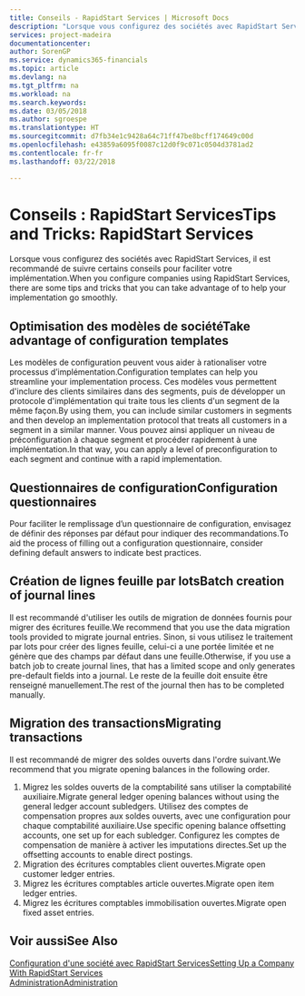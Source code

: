 ```yaml
---
title: Conseils - RapidStart Services | Microsoft Docs
description: "Lorsque vous configurez des sociétés avec RapidStart Services, il est recommandé de suivre certains conseils pour faciliter votre implémentation."
services: project-madeira
documentationcenter: 
author: SorenGP
ms.service: dynamics365-financials
ms.topic: article
ms.devlang: na
ms.tgt_pltfrm: na
ms.workload: na
ms.search.keywords: 
ms.date: 03/05/2018
ms.author: sgroespe
ms.translationtype: HT
ms.sourcegitcommit: d7fb34e1c9428a64c71ff47be8bcff174649c00d
ms.openlocfilehash: e43859a6095f0087c12d0f9c071c0504d3781ad2
ms.contentlocale: fr-fr
ms.lasthandoff: 03/22/2018

---
```

# <a name="tips-and-tricks-rapidstart-services"></a><span data-ttu-id="c8ac5-103">Conseils : RapidStart Services</span><span class="sxs-lookup"><span data-stu-id="c8ac5-103">Tips and Tricks: RapidStart Services</span></span>
<span data-ttu-id="c8ac5-104">Lorsque vous configurez des sociétés avec RapidStart Services, il est recommandé de suivre certains conseils pour faciliter votre implémentation.</span><span class="sxs-lookup"><span data-stu-id="c8ac5-104">When you configure companies using RapidStart Services, there are some tips and tricks that you can take advantage of to help your implementation go smoothly.</span></span>  

## <a name="take-advantage-of-configuration-templates"></a><span data-ttu-id="c8ac5-105">Optimisation des modèles de société</span><span class="sxs-lookup"><span data-stu-id="c8ac5-105">Take advantage of configuration templates</span></span>  
<span data-ttu-id="c8ac5-106">Les modèles de configuration peuvent vous aider à rationaliser votre processus d’implémentation.</span><span class="sxs-lookup"><span data-stu-id="c8ac5-106">Configuration templates can help you streamline your implementation process.</span></span> <span data-ttu-id="c8ac5-107">Ces modèles vous permettent d'inclure des clients similaires dans des segments, puis de développer un protocole d'implémentation qui traite tous les clients d'un segment de la même façon.</span><span class="sxs-lookup"><span data-stu-id="c8ac5-107">By using them, you can include similar customers in segments and then develop an implementation protocol that treats all customers in a segment in a similar manner.</span></span> <span data-ttu-id="c8ac5-108">Vous pouvez ainsi appliquer un niveau de préconfiguration à chaque segment et procéder rapidement à une implémentation.</span><span class="sxs-lookup"><span data-stu-id="c8ac5-108">In that way, you can apply a level of preconfiguration to each segment and continue with a rapid implementation.</span></span>  

## <a name="configuration-questionnaires"></a><span data-ttu-id="c8ac5-109">Questionnaires de configuration</span><span class="sxs-lookup"><span data-stu-id="c8ac5-109">Configuration questionnaires</span></span>  
<span data-ttu-id="c8ac5-110">Pour faciliter le remplissage d’un questionnaire de configuration, envisagez de définir des réponses par défaut pour indiquer des recommandations.</span><span class="sxs-lookup"><span data-stu-id="c8ac5-110">To aid the process of filling out a configuration questionnaire, consider defining default answers to indicate best practices.</span></span>  

## <a name="batch-creation-of-journal-lines"></a><span data-ttu-id="c8ac5-111">Création de lignes feuille par lots</span><span class="sxs-lookup"><span data-stu-id="c8ac5-111">Batch creation of journal lines</span></span>  
<span data-ttu-id="c8ac5-112">Il est recommandé d'utiliser les outils de migration de données fournis pour migrer des écritures feuille.</span><span class="sxs-lookup"><span data-stu-id="c8ac5-112">We recommend that you use the data migration tools provided to migrate journal entries.</span></span> <span data-ttu-id="c8ac5-113">Sinon, si vous utilisez le traitement par lots pour créer des lignes feuille, celui-ci a une portée limitée et ne génère que des champs par défaut dans une feuille.</span><span class="sxs-lookup"><span data-stu-id="c8ac5-113">Otherwise, if you use a batch job to create journal lines, that has a limited scope and only generates pre-default fields into a journal.</span></span> <span data-ttu-id="c8ac5-114">Le reste de la feuille doit ensuite être renseigné manuellement.</span><span class="sxs-lookup"><span data-stu-id="c8ac5-114">The rest of the journal then has to be completed manually.</span></span>  

## <a name="migrating-transactions"></a><span data-ttu-id="c8ac5-115">Migration des transactions</span><span class="sxs-lookup"><span data-stu-id="c8ac5-115">Migrating transactions</span></span>  
<span data-ttu-id="c8ac5-116">Il est recommandé de migrer des soldes ouverts dans l'ordre suivant.</span><span class="sxs-lookup"><span data-stu-id="c8ac5-116">We recommend that you migrate opening balances in the following order.</span></span>  

1.  <span data-ttu-id="c8ac5-117">Migrez les soldes ouverts de la comptabilité sans utiliser la comptabilité auxiliaire.</span><span class="sxs-lookup"><span data-stu-id="c8ac5-117">Migrate general ledger opening balances without using the general ledger account subledgers.</span></span> <span data-ttu-id="c8ac5-118">Utilisez des comptes de compensation propres aux soldes ouverts, avec une configuration pour chaque comptabilité auxiliaire.</span><span class="sxs-lookup"><span data-stu-id="c8ac5-118">Use specific opening balance offsetting accounts, one set up for each subledger.</span></span> <span data-ttu-id="c8ac5-119">Configurez les comptes de compensation de manière à activer les imputations directes.</span><span class="sxs-lookup"><span data-stu-id="c8ac5-119">Set up the offsetting accounts to enable direct postings.</span></span>  
2.  <span data-ttu-id="c8ac5-120">Migration des écritures comptables client ouvertes.</span><span class="sxs-lookup"><span data-stu-id="c8ac5-120">Migrate open customer ledger entries.</span></span>  
3.  <span data-ttu-id="c8ac5-121">Migrez les écritures comptables article ouvertes.</span><span class="sxs-lookup"><span data-stu-id="c8ac5-121">Migrate open item ledger entries.</span></span>  
4.  <span data-ttu-id="c8ac5-122">Migrez les écritures comptables immobilisation ouvertes.</span><span class="sxs-lookup"><span data-stu-id="c8ac5-122">Migrate open fixed asset entries.</span></span>  

## <a name="see-also"></a><span data-ttu-id="c8ac5-123">Voir aussi</span><span class="sxs-lookup"><span data-stu-id="c8ac5-123">See Also</span></span>  
[<span data-ttu-id="c8ac5-124">Configuration d'une société avec RapidStart Services</span><span class="sxs-lookup"><span data-stu-id="c8ac5-124">Setting Up a Company With RapidStart Services</span></span>](admin-set-up-a-company-with-rapidstart.md)  
[<span data-ttu-id="c8ac5-125">Administration</span><span class="sxs-lookup"><span data-stu-id="c8ac5-125">Administration</span></span>](admin-setup-and-administration.md)

